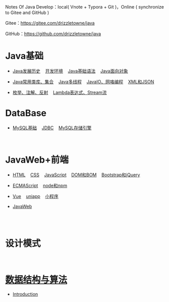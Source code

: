Notes Of Java Develop：local( Vnote + Typora + Git )，Online ( synchronize to Gitee and GitHub )

Gitee：https://gitee.com/drizzletowne/java

GitHub：https://github.com/drizzletowne/java

# Java基础

* [Java发展历史](JavaSE/detail/history.md) &nbsp;&nbsp; [开发环境](JavaSE/detail/env.md) &nbsp;&nbsp; [Java基础语法](JavaSE/base.md)  &nbsp;&nbsp;  [Java面向对象](JavaSE/oop.md)

*  [Java常用类库、集合](JavaSE/classlib.md) &nbsp;&nbsp;   [Java多线程](JavaSE/thread.md) &nbsp;&nbsp;   [JavaIO、网咯编程](JavaSE/JavaIO.md) &nbsp;&nbsp;  [XML和JSON](JavaSE/detail/XML.md) &nbsp;&nbsp;  

* [枚举、注解、反射](JavaSE/senior.md) &nbsp;&nbsp;  [Lambda表达式、Stream流](JavaSE/lambda.md) &nbsp;&nbsp; 




# DataBase

*  [MySQL基础](Database/mysql-1.md) &nbsp;&nbsp;    [JDBC](Database/jdbc.md) &nbsp;&nbsp;   [MySQL存储引擎](Database/innodb.md) &nbsp;&nbsp;  



<br/>



# JavaWeb+前端

* [HTML](Web/HTML.md) &nbsp;&nbsp;   [CSS](Web/CSS.md) &nbsp;&nbsp;  [JavaScript](Web/JavaScript.md) &nbsp;&nbsp;   [DOM和BOM](Web/WebAPI.md) &nbsp;&nbsp;   [Bootstrap和jQuery](Web/frame.md) &nbsp;&nbsp;  

* [ECMAScript](Web/ES6.md) &nbsp;&nbsp;   [node和npm](Web/nodejs.md) &nbsp;&nbsp;   

* [Vue](Web/Vue.md) &nbsp;&nbsp;   [uniapp](Web/uniapp.md) &nbsp;&nbsp;   [小程序](Web/小程序.md) &nbsp;&nbsp;   

* [JavaWeb](Web/JavaWeb.md) &nbsp;&nbsp; 

<br/>


<br/>


# 设计模式

<br/>

# [数据结构与算法](DataStructure/introduction.md)

* [Introduction](DataStructure/introduction.md)










